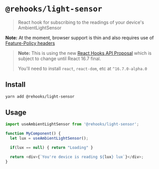 # `@rehooks/light-sensor`

> React hook for subscribing to the readings of your device's AmbientLightSensor

**Note:** At the moment, browser support is thin and also requires use of [Feature-Policy headers](https://developer.mozilla.org/en-US/docs/Web/HTTP/Headers/Feature-Policy)

> **Note:** This is using the new [React Hooks API Proposal](https://reactjs.org/docs/hooks-intro.html)
> which is subject to change until React 16.7 final.
>
> You'll need to install `react`, `react-dom`, etc at `^16.7.0-alpha.0`

## Install

```sh
yarn add @rehooks/light-sensor
```

## Usage

```js
import useAmbientLightSensor from '@rehooks/light-sensor';

function MyComponent() {
  let lux = useAmbientLightSensor();

  if(lux == null) { return "Loading" }

  return <div>{`You're device is reading ${lux} lux`}</div>;
}
```
